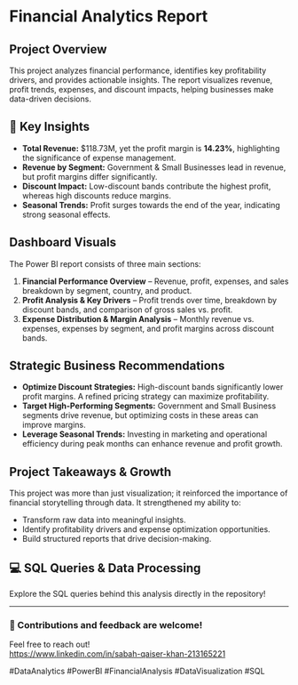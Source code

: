 # Financial Analytics Report

## Project Overview
This project analyzes financial performance, identifies key profitability drivers, and provides actionable insights. The report visualizes revenue, profit trends, expenses, and discount impacts, helping businesses make data-driven decisions.

## 📌 Key Insights
- **Total Revenue:** $118.73M, yet the profit margin is **14.23%**, highlighting the significance of expense management.
- **Revenue by Segment:** Government & Small Businesses lead in revenue, but profit margins differ significantly.
- **Discount Impact:** Low-discount bands contribute the highest profit, whereas high discounts reduce margins.
- **Seasonal Trends:** Profit surges towards the end of the year, indicating strong seasonal effects.

##  Dashboard Visuals
The Power BI report consists of three main sections:
1. **Financial Performance Overview** – Revenue, profit, expenses, and sales breakdown by segment, country, and product.
2. **Profit Analysis & Key Drivers** – Profit trends over time, breakdown by discount bands, and comparison of gross sales vs. profit.
3. **Expense Distribution & Margin Analysis** – Monthly revenue vs. expenses, expenses by segment, and profit margins across discount bands.

##  Strategic Business Recommendations
- **Optimize Discount Strategies:** High-discount bands significantly lower profit margins. A refined pricing strategy can maximize profitability.
- **Target High-Performing Segments:** Government and Small Business segments drive revenue, but optimizing costs in these areas can improve margins.
- **Leverage Seasonal Trends:** Investing in marketing and operational efficiency during peak months can enhance revenue and profit growth.

## Project Takeaways & Growth
This project was more than just visualization; it reinforced the importance of financial storytelling through data. It strengthened my ability to:
- Transform raw data into meaningful insights.
- Identify profitability drivers and expense optimization opportunities.
- Build structured reports that drive decision-making.

## 💻 SQL Queries & Data Processing
Explore the SQL queries behind this analysis directly in the repository!

---
### 🔹 Contributions and feedback are welcome!
Feel free to reach out!  
https://www.linkedin.com/in/sabah-qaiser-khan-213165221

#DataAnalytics #PowerBI #FinancialAnalysis #DataVisualization #SQL
